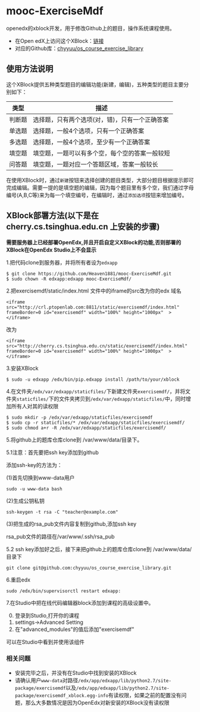 # mooc-ExerciseMdf
openedx的xblock开发，用于修改Github上的题目，操作系统课程使用。

- 在Open edX上访问这个XBlock：[链接][xblock-location]
- 对应的Github库：[chyyuu/os_course_exercise_library][question-repo]

## 使用方法说明
这个XBlock提供五种类型题目的编辑功能(新建，编辑)，五种类型的题目主要分别如下：

|类型| 描述 |
|---|---|
|判断题|选择题，只有两个选项(对，错)，只有一个正确答案|
|单选题|选择题，一般4个选项，只有一个正确答案|
|多选题|选择题，一般4个选项，至少有一个正确答案|
|填空题|填空题，一题可以有多个空，每个空的答案一般较短|
|问答题|填空题，一题对应一个答题区域，答案一般较长|

在使用XBlock时，通过`新建`按钮来选择创建的题目类型，大部分题目根据提示即可完成编辑。需要一提的是填空题的编辑，因为每个题目里有多个空，我们通过字母编号(A,B,C等)来为每一个填空编号，在编辑时，通过`添加选项`按钮来增加编号。


## XBlock部署方法(以下是在cherry.cs.tsinghua.edu.cn 上安装的步骤)
**需要服务器上已经部署OpenEdx,并且开启自定义XBlock的功能,否则部署的XBlock在OpenEdx Studio上不会显示**

1.把代码clone到服务器，并将所有者设为`edxapp`

```
$ git clone https://github.com/Heaven1881/mooc-ExerciseMdf.git
$ sudo chown -R edxapp:edxapp mooc-ExerciseMdf/
```

2.把exercisemdf/static/index.html 文件中的iframe的src改为你的edx 域名
```
<iframe src="http://crl.ptopenlab.com:8811/static/exercisemdf/index.html" frameBorder=0 id="exercisemdf" width="100%" height="1000px"  ></iframe> 
```
改为
```
<iframe src="http://cherry.cs.tsinghua.edu.cn/static/exercisemdf/index.html" frameBorder=0 id="exercisemdf" width="100%" height="1000px"  ></iframe> 
```

3.安装XBlock
```
$ sudo -u edxapp /edx/bin/pip.edxapp install /path/to/your/xblock
```

4.在文件夹`/edx/var/edxapp/staticfiles/`下新建文件夹`exercisemdf/`，并将文件夹`staticfiles/`下的文件夹拷贝到`/edx/var/edxapp/staticfiles/`中，同时增加所有人对其的读权限
```
$ sudo mkdir -p /edx/var/edxapp/staticfiles/exercisemdf
$ sudo cp -r staticfiles/* /edx/var/edxapp/staticfiles/exercisemdf/
$ sudo chmod a+r -R /edx/var/edxapp/staticfiles/exercisemdf/
```

5.将github上的题库仓库clone到 /var/www/data/目录下。

5.1注意：首先要把ssh key添加到github

添加ssh-key的方法为：

(1)首先切换到www-data用户
```
sudo -u www-data bash  
```

(2)生成公钥私钥

```
ssh-keygen -t rsa -C "teacher@example.com"  
```

(3)把生成的rsa_pub文件内容复制到github,添加ssh key

rsa_pub文件的路径在/var/www/.ssh/rsa_pub

5.2 ssh key添加好之后，接下来把github上的题库仓库clone到 /var/www/data/目录下
```
git clone git@github.com:chyyuu/os_course_exercise_library.git  

```

6.重启edx

```
sudo /edx/bin/supervisorctl restart edxapp:  
```

7.在Studio中把在线代码编辑器block添加到课程的高级设置中。

 0. 登录到Studio,打开你的课程
 0. settings->Advanced Setting
 0. 在"advanced_modules"的值后添加"exercisemdf"


可以在Studio中看到并使用该组件

### 相关问题
- 安装完毕之后，并没有在Studio中找到安装的XBlock
 - 请确认用户`www-data`对路径`/edx/app/edxapp/lib/python2.7/site-package/exercisemdf`以及`/edx/app/edxapp/lib/python2.7/site-package/exercisemdf_xblock.egg-info`有读权限，如果之前的配置没有问题，那么大多数情况是因为OpenEdx对新安装的XBlock没有读权限

[xblock-location]:http://crl.ptopenlab.com:8811/courses/Tsinghua/CS101/2015_T1/courseware/65a2e6de0e7f4ec8a261df82683a2fc3/fa72699c288f40c7b7342369889c2042/
[question-repo]:https://github.com/chyyuu/os_course_exercise_library
